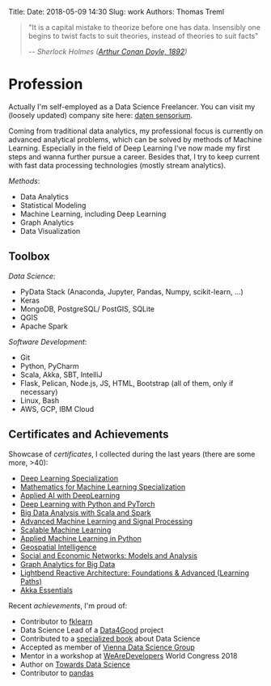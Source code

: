 Title:
Date: 2018-05-09 14:30
Slug: work
Authors: Thomas Treml

> "It is a capital mistake to theorize before one has data. Insensibly one begins to twist facts to suit theories, instead of theories to suit facts"
>
> -- <cite> Sherlock Holmes ([Arthur Conan Doyle, 1892](https://en.wikiquote.org/wiki/Sherlock_Holmes))</cite>

# Profession
Actually I'm self-employed as a Data Science Freelancer. You can visit my (loosely updated) company site here: [daten sensorium](http://datensensorium.co.at/).

Coming from traditional data analytics, my professional focus is currently on advanced analytical problems, which can be solved by methods of Machine Learning. Especially in the field of Deep Learning I've now made my first steps and wanna further pursue a career. Besides that, I try to keep current with fast data processing technologies (mostly stream analytics).

_Methods_:

* Data Analytics
* Statistical Modeling
* Machine Learning, including Deep Learning
* Graph Analytics
* Data Visualization

## Toolbox
_Data Science_:

* PyData Stack (Anaconda, Jupyter, Pandas, Numpy, scikit-learn, ...)
* Keras
* MongoDB, PostgreSQL/ PostGIS, SQLite
* QGIS
* Apache Spark

_Software Development_:

* Git
* Python, PyCharm
* Scala, Akka, SBT, IntelliJ
* Flask, Pelican, Node.js, JS, HTML, Bootstrap (all of them, only if necessary)
* Linux, Bash
* AWS, GCP, IBM Cloud

## Certificates and Achievements
Showcase of _certificates_, I collected during the last years (there are some more, >40):

* [Deep Learning Specialization]({filename}/pdfs/certs/Cert_DeepLearningAI.pdf)
* [Mathematics for Machine Learning Specialization]({filename}/pdfs/certs/Cert_Maths4ML.pdf)
* [Applied AI with DeepLearning]({filename}/pdfs/certs/Cert_IBMAppliedAI.pdf)
* [Deep Learning with Python and PyTorch]({filename}/pdfs/certs/Cert_DLPyTorch.pdf)
* [Big Data Analysis with Scala and Spark]({filename}/pdfs/certs/Cert_BigDataScalaSpark.pdf)
* [Advanced Machine Learning and Signal Processing]({filename}/pdfs/certs/Cert_IBMAdvMLSigProc.pdf)
* [Scalable Machine Learning]({filename}/pdfs/certs/Cert_ScalML.pdf)
* [Applied Machine Learning in Python]({filename}/pdfs/certs/Cert_AppliedMLPy.pdf)
* [Geospatial Intelligence]({filename}/pdfs/certs/Cert_GeoInt.pdf)
* [Social and Economic Networks: Models and Analysis]({filename}/pdfs/certs/Cert_SocialAndEconomicNetworks.pdf)
* [Graph Analytics for Big Data]({filename}/pdfs/certs/Cert_GraphAnalytics.pdf)
* [Lightbend Reactive Architecture: Foundations & Advanced (Learning Paths)]({filename}/pdfs/certs/Certs_ReactiveArch.pdf)
* [Akka Essentials]({filename}/pdfs/certs/Cert_AkkaEssentials.pdf)

Recent _achievements_, I'm proud of:

* Contributor to [fklearn](https://fklearn.readthedocs.io/en/latest/)
* Data Science Lead of a [Data4Good](https://viennadatasciencegroup.at/data4good/) project
* Contributed to a [specialized book](https://www.hanser-fachbuch.de/buch/Handbuch+Data+Science/9783446457102) about Data Science
* Accepted as member of [Vienna Data Science Group](https://viennadatasciencegroup.at/)
* Mentor in a workshop at [WeAreDevelopers](https://www.wearedevelopers.com/) World Congress 2018
* Author on [Towards Data Science](https://towardsdatascience.com/)
* Contributor to [pandas](https://pandas.pydata.org/)
